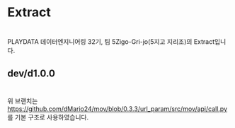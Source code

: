 # Extract
#
PLAYDATA 데이터엔지니어링 32기, 팀 5Zigo-Gri-jo(5지고 지리조)의 Extract입니다.


## dev/d1.0.0
#
위 브랜치는 https://github.com/dMario24/mov/blob/0.3.3/url_param/src/mov/api/call.py 를 기본 구조로 사용하였습니다.


